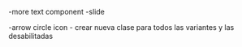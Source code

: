 -more text component
-slide

-arrow circle icon - crear nueva clase para todos las variantes y las desabilitadas